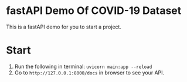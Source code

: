 # fastAPI Demo Of COVID-19 Dataset
 This is a fastAPI demo for you to start a project.

# Start
1. Run the following in terminal: `uvicorn main:app --reload`  
2. Go to `http://127.0.0.1:8000/docs` in browser to see your API.
